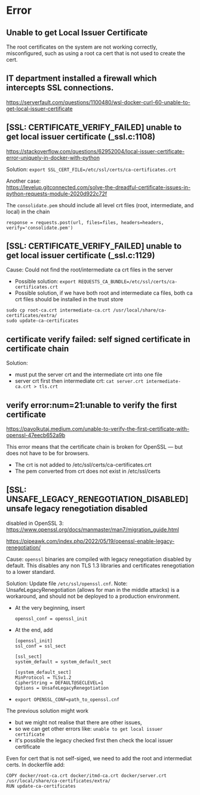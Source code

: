 # Error

## Unable to get Local Issuer Certificate
The root certificates on the system are not working correctly, misconfigured, such as using a root ca cert that is not used to create the cert.

## IT department installed a firewall which intercepts SSL connections.
https://serverfault.com/questions/1100480/wsl-docker-curl-60-unable-to-get-local-issuer-certificate

## [SSL: CERTIFICATE_VERIFY_FAILED] unable to get local issuer certificate (_ssl.c:1108)
https://stackoverflow.com/questions/62952004/local-issuer-certificate-error-uniquely-in-docker-with-python

Solution: `export SSL_CERT_FILE=/etc/ssl/certs/ca-certificates.crt`

Another case:\
https://levelup.gitconnected.com/solve-the-dreadful-certificate-issues-in-python-requests-module-2020d922c72f

The `consolidate.pem` should include all level crt files (root, intermediate, and local) in the chain
```
response = requests.post(url, files=files, headers=headers, verify='consolidate.pem')
```

## [SSL: CERTIFICATE_VERIFY_FAILED] unable to get local issuer certificate (_ssl.c:1129)

Cause: Could not find the root/intermediate ca crt files in the server
- Possible solution: `export REQUESTS_CA_BUNDLE=/etc/ssl/certs/ca-certificates.crt`
- Possible solution, if we have both root and intermediate ca files, both ca crt files should be installed in the trust store
```
sudo cp root-ca.crt intermediate-ca.crt /usr/local/share/ca-certificates/extra/
sudo update-ca-certificates
```

## certificate verify failed: self signed certificate in certificate chain
Solution:
- must put the server crt and the intermediate crt into one file
- server crt first then intermediate crt: `cat server.crt intermediate-ca.crt > tls.crt`

## verify error:num=21:unable to verify the first certificate
https://pavolkutaj.medium.com/unable-to-verify-the-first-certificate-with-openssl-47eecb652a9b

This error means that the certificate chain is broken for OpenSSL — but does not have to be for browsers.
- The crt is not added to /etc/ssl/certs/ca-certificates.crt
- The pem converted from crt does not exist in /etc/ssl/certs

## [SSL: UNSAFE_LEGACY_RENEGOTIATION_DISABLED] unsafe legacy renegotiation disabled
disabled in OpenSSL 3: https://www.openssl.org/docs/manmaster/man7/migration_guide.html

https://pipeawk.com/index.php/2022/05/19/openssl-enable-legacy-renegotiation/

Cause: `openssl` binaries are compiled with legacy renegotiation disabled by default. This disables any non TLS 1.3 libraries and certificates renegotiation to a lower standard.

Solution: Update file `/etc/ssl/openssl.cnf`. Note: UnsafeLegacyRenegotiation (allows for man in the middle attacks) is a workaround, and should not be deployed to a production environment.
- At the very beginning, insert
  ```
  openssl_conf = openssl_init
  ```
- At the end, add
  ```
  [openssl_init]
  ssl_conf = ssl_sect

  [ssl_sect]
  system_default = system_default_sect

  [system_default_sect]
  MinProtocol = TLSv1.2
  CipherString = DEFAULT@SECLEVEL=1
  Options = UnsafeLegacyRenegotiation  
  ```
- `export OPENSSL_CONF=path_to_openssl.cnf`

The previous solution might work 
- but we might not realise that there are other issues, 
- so we can get other errors like: `unable to get local issuer certificate`
- it's possible the legacy checked first then check the local issuer certificate

Even for cert that is not self-siged, we need to add the root and intermediat certs. 
In dockerfile add:
```
COPY docker/root-ca.crt docker/itmd-ca.crt docker/server.crt /usr/local/share/ca-certificates/extra/
RUN update-ca-certificates
```
